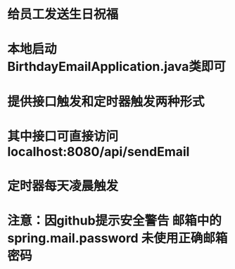 # 给员工发送生日祝福
# 本地启动 BirthdayEmailApplication.java类即可
# 提供接口触发和定时器触发两种形式
# 其中接口可直接访问 localhost:8080/api/sendEmail
# 定时器每天凌晨触发
# 注意：因github提示安全警告 邮箱中的 spring.mail.password 未使用正确邮箱密码
